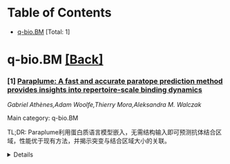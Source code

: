 <div id=toc></div>

# Table of Contents

- [q-bio.BM](#q-bio.BM) [Total: 1]


<div id='q-bio.BM'></div>

# q-bio.BM [[Back]](#toc)

### [1] [Paraplume: A fast and accurate paratope prediction method provides insights into repertoire-scale binding dynamics](https://arxiv.org/abs/2510.05626)
*Gabriel Athènes,Adam Woolfe,Thierry Mora,Aleksandra M. Walczak*

Main category: q-bio.BM

TL;DR: Paraplume利用蛋白质语言模型嵌入，无需结构输入即可预测抗体结合区域，性能优于现有方法，并揭示突变与结合区域大小的关联。


<details>
  <summary>Details</summary>
Motivation: 准确识别抗体的结合区域（paratope）对治疗性抗体开发至关重要，但传统基于结构的方法计算成本高且难以规模化。

Method: 引入Paraplume，一种基于序列的预测方法，利用蛋白质语言模型（PLM）嵌入，无需结构输入。

Result: Paraplume在多个基准测试中表现优异，并能通过重加权PLM嵌入提升下游任务性能。研究发现抗原特异性突变与更大的结合区域相关。

Conclusion: PLM为基础的预测方法是一种高效、可扩展的替代方案，为理解抗体进化开辟了新途径。

Abstract: The specific region of an antibody responsible for binding to an antigen,
known as the paratope, is essential for immune recognition. Accurate
identification of this small yet critical region can accelerate the development
of therapeutic antibodies. Determining paratope locations typically relies on
modeling the antibody structure, which is computationally intensive and
difficult to scale across large antibody repertoires. We introduce Paraplume, a
sequence-based paratope prediction method that leverages embeddings from
protein language models (PLMs), without the need for structural input and
achieves superior performance across multiple benchmarks compared to current
methods. In addition, reweighting PLM embeddings using Paraplume predictions
yields more informative sequence representations, improving downstream tasks
such as affinity prediction, binder classification, and epitope binning.
Applied to large antibody repertoires, Paraplume reveals that antigen-specific
somatic hypermutations are associated with larger paratopes, suggesting a
potential mechanism for affinity enhancement. Our findings position PLM-based
paratope prediction as a powerful, scalable alternative to structure-dependent
approaches, opening new avenues for understanding antibody evolution.

</details>
